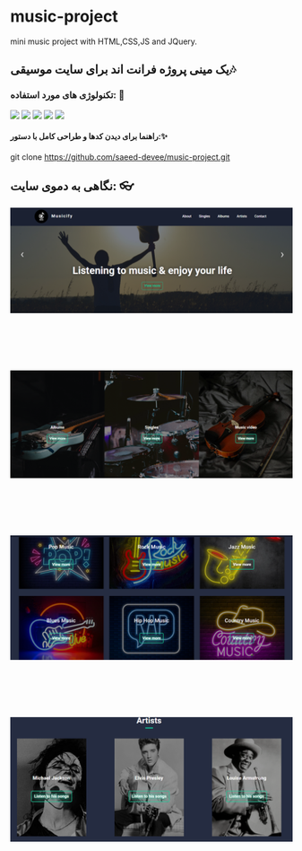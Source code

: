 # music-project
mini music project with HTML,CSS,JS and JQuery. 

## یک مینی پروژه فرانت اند برای سایت موسیقی🎶

### تکنولوژی های مورد استفاده: 📝

<img src="https://img.shields.io/badge/HTML5-E34F26?style=for-the-badge&logo=html5&logoColor=white">
<img src="https://img.shields.io/badge/CSS3-1572B6?style=for-the-badge&logo=css3&logoColor=white">
<img src="https://img.shields.io/badge/Bootstrap-563D7C?style=for-the-badge&logo=bootstrap&logoColor=white">
<img src="https://img.shields.io/badge/JavaScript-323330?style=for-the-badge&logo=javascript&logoColor=F7DF1E">
<img src="https://img.shields.io/badge/jQuery-0769AD?style=for-the-badge&logo=jquery&logoColor=white">


#### راهنما برای دیدن کدها و طراحی کامل با دستور:✨
git clone https://github.com/saeed-devee/music-project.git

## نگاهی به دموی سایت: 👓

![Preview 1](https://github.com/saeed-devee/music-project/blob/main/images/Previews/preview-1.PNG)
<br><br><br><br><br><br>

![Preview 2](https://github.com/saeed-devee/music-project/blob/main/images/Previews/preview-2.PNG)
<br><br><br><br><br><br>

![Preview 3](https://github.com/saeed-devee/music-project/blob/main/images/Previews/preview-3.PNG)
<br><br><br><br><br><br>

![Preview 2](https://github.com/saeed-devee/music-project/blob/main/images/Previews/preview-4.PNG)

